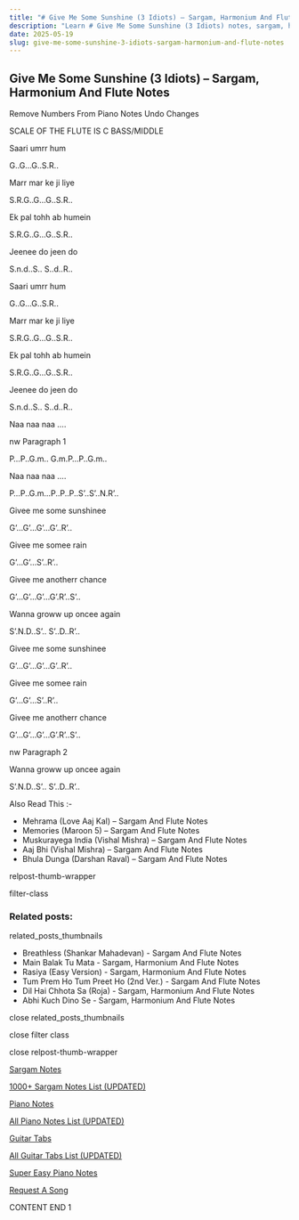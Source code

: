 ```yaml
---
title: "# Give Me Some Sunshine (3 Idiots) – Sargam, Harmonium And Flute Notes"
description: "Learn # Give Me Some Sunshine (3 Idiots) notes, sargam, harmonium notations and flute notes. Easy step-by-step tutorial for beginners."
date: 2025-05-19
slug: give-me-some-sunshine-3-idiots-sargam-harmonium-and-flute-notes
---
```


## Give Me Some Sunshine (3 Idiots) – Sargam, Harmonium And Flute Notes

Remove Numbers From Piano Notes
Undo Changes

SCALE OF THE FLUTE IS C BASS/MIDDLE

Saari umrr hum

G..G…G..S.R..

Marr mar ke ji liye

S.R.G..G…G..S.R..

Ek pal tohh ab humein

S.R.G..G…G..S.R..

Jeenee do jeen do

S.n.d..S.. S..d..R..

Saari umrr hum

G..G…G..S.R..

Marr mar ke ji liye

S.R.G..G…G..S.R..

Ek pal tohh ab humein

S.R.G..G…G..S.R..

Jeenee do jeen do

S.n.d..S.. S..d..R..

Naa naa naa ….

nw Paragraph 1

P…P..G.m.. G.m.P…P..G.m..

Naa naa naa ….

P…P..G.m…P..P..P..S’..S’..N.R’..

Givee me some sunshinee

G’…G’…G’…G’..R’..

Givee me somee rain

G’…G’…S’..R’..

Givee me anotherr chance

G’…G’…G’…G’.R’..S’..

Wanna groww up oncee again

S’.N.D..S’.. S’..D..R’..

Givee me some sunshinee

G’…G’…G’…G’..R’..

Givee me somee rain

G’…G’…S’..R’..

Givee me anotherr chance

G’…G’…G’…G’.R’..S’..

nw Paragraph 2

Wanna groww up oncee again

S’.N.D..S’.. S’..D..R’..

Also Read This :-

* Mehrama (Love Aaj Kal) – Sargam And Flute Notes
* Memories (Maroon 5) – Sargam And Flute Notes
* Muskurayega India (Vishal Mishra) – Sargam And Flute Notes
* Aaj Bhi (Vishal Mishra) – Sargam And Flute Notes
* Bhula Dunga (Darshan Raval) – Sargam And Flute Notes

relpost-thumb-wrapper

filter-class

### Related posts:

related_posts_thumbnails

* Breathless (Shankar Mahadevan) - Sargam And Flute Notes
* Main Balak Tu Mata - Sargam, Harmonium And Flute Notes
* Rasiya (Easy Version) - Sargam, Harmonium And Flute Notes
* Tum Prem Ho Tum Preet Ho (2nd Ver.) - Sargam And Flute Notes
* Dil Hai Chhota Sa (Roja) - Sargam, Harmonium And Flute Notes
* Abhi Kuch Dino Se - Sargam, Harmonium And Flute Notes

close related_posts_thumbnails

close filter class

close relpost-thumb-wrapper

[Sargam Notes](/sargam-notes.html)

[1000+ Sargam Notes List (UPDATED)](/all-songs-list-sargam-notes.html)

[Piano Notes](/piano-notes.html)

[All Piano Notes List (UPDATED)](/all-songs-list-piano-notes.html)

[Guitar Tabs](/guitar-tabs.html)

[All Guitar Tabs List (UPDATED)](/all-songs-list-guitar-tabs.html)

[Super Easy Piano Notes](https://studywall.in/)

[Request A Song](/request-a-song.html)

CONTENT END 1

